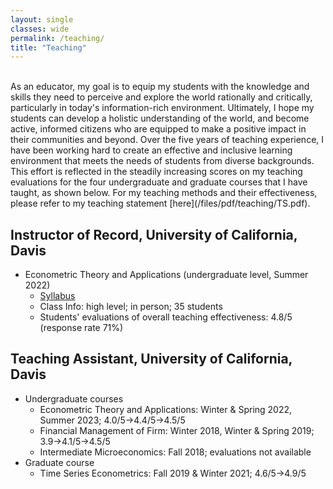 ```yaml
---
layout: single
classes: wide
permalink: /teaching/
title: "Teaching"
---
```

<br>
As an educator, my goal is to equip my students with the knowledge and skills they need to perceive and explore the world rationally and critically, particularly in today's information-rich environment. Ultimately, I hope my students can develop a holistic understanding of the world, and become active, informed citizens who are equipped to make a positive impact in their communities and beyond. Over the five years of teaching experience, I have been working hard to create an effective and inclusive learning environment that meets the needs of students from diverse backgrounds. This effort is reflected in the steadily increasing scores on my teaching evaluations for the four undergraduate and graduate courses that I have taught, as shown below. For my teaching methods and their effectiveness, please refer to my teaching statement [here](/files/pdf/teaching/TS.pdf).

## Instructor of Record, University of California, Davis
- Econometric Theory and Applications (undergraduate level, Summer 2022)
    - [Syllabus](/files/pdf/teaching/ARE106SummerSyllabus.pdf)
    - Class Info: high level; in person; 35 students
    - Students' evaluations of overall teaching effectiveness: 4.8/5 (response rate 71%)

## Teaching Assistant, University of California, Davis
- Undergraduate courses
    - Econometric Theory and Applications: Winter & Spring 2022, Summer 2023; 4.0/5->4.4/5->4.5/5
    - Financial Management of Firm: Winter 2018, Winter & Spring 2019; 3.9->4.1/5->4.5/5
    - Intermediate Microeconomics: Fall 2018; evaluations not available
- Graduate course
    - Time Series Econometrics: Fall 2019 & Winter 2021; 4.6/5->4.9/5

